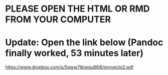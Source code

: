 PLEASE OPEN THE HTML OR RMD FROM YOUR COMPUTER
=======================
# Update: Open the link below (Pandoc finally worked, 53 minutes later)

https://www.dropbox.com/s/5qww7lbjwqu86i6/proyecto2.pdf
